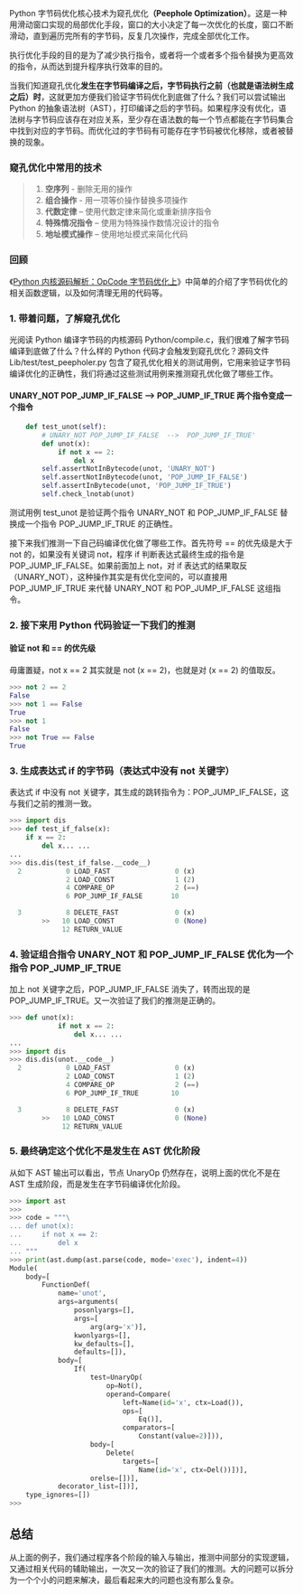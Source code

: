 Python 字节码优化核心技术为窥孔优化<b>（Peephole Optimization）</b>。这是一种用滑动窗口实现的局部优化手段，窗口的大小决定了每一次优化的长度，窗口不断滑动，直到遍历完所有的字节码，反复几次操作，完成全部优化工作。

执行优化手段的目的是为了减少执行指令，或者将一个或者多个指令替换为更高效的指令，从而达到提升程序执行效率的目的。

当我们知道窥孔优化<b>发生在字节码编译之后，字节码执行之前（也就是语法树生成之后）时</b>，这就更加方便我们验证字节码优化到底做了什么？我们可以尝试输出 Python 的抽象语法树（AST），打印编译之后的字节码。如果程序没有优化，语法树与字节码应该存在对应关系，至少存在语法数的每一个节点都能在字节码集合中找到对应的字节码。而优化过的字节码有可能存在字节码被优化移除，或者被替换的现象。

### 窥孔优化中常用的技术

> 1. <b>空序列</b> - 删除无用的操作  
> 2. <b>组合操作</b> - 用一项等价操作替换多项操作  
> 3. <b>代数定律</b> – 使用代数定律来简化或重新排序指令  
> 4. <b>特殊情况指令</b> – 使用为特殊操作数情况设计的指令  
> 5. <b>地址模式操作</b> – 使用地址模式来简化代码  

### 回顾

《[Python 内核源码解析：OpCode 字节码优化上](https://mp.weixin.qq.com/s/411T0kM9lv2QhRbMZCdXBg)》中简单的介绍了字节码优化的相关函数逻辑，以及如何清理无用的代码等。

### 1. 带着问题，了解窥孔优化

光阅读 Python 编译字节码的内核源码 Python/compile.c，我们很难了解字节码编译到底做了什么？什么样的 Python 代码才会触发到窥孔优化？源码文件 Lib/test/test_peepholer.py 包含了窥孔优化相关的测试用例，它用来验证字节码编译优化的正确性，我们将通过这些测试用例来推测窥孔优化做了哪些工作。

####  UNARY_NOT POP_JUMP_IF_FALSE  -->  POP_JUMP_IF_TRUE 两个指令变成一个指令

```python
    def test_unot(self):
        # UNARY_NOT POP_JUMP_IF_FALSE  -->  POP_JUMP_IF_TRUE'
        def unot(x):
            if not x == 2:
                del x
        self.assertNotInBytecode(unot, 'UNARY_NOT')
        self.assertNotInBytecode(unot, 'POP_JUMP_IF_FALSE')
        self.assertInBytecode(unot, 'POP_JUMP_IF_TRUE')
        self.check_lnotab(unot)
```

测试用例 test_unot 是验证两个指令 UNARY_NOT 和 POP_JUMP_IF_FALSE 替换成一个指令 POP_JUMP_IF_TRUE 的正确性。

接下来我们推测一下自己码编译优化做了哪些工作。首先符号 == 的优先级是大于 not 的，如果没有关键词 not，程序 if 判断表达式最终生成的指令是 POP_JUMP_IF_FALSE。如果前面加上 not，对 if 表达式的结果取反（UNARY_NOT），这种操作其实是有优化空间的，可以直接用 POP_JUMP_IF_TRUE 来代替  UNARY_NOT 和 POP_JUMP_IF_FALSE 这组指令。

### 2. 接下来用 Python 代码验证一下我们的推测

#### 验证 not 和 == 的优先级

毋庸置疑，not x == 2 其实就是 not (x == 2)，也就是对 (x == 2) 的值取反。

```python
>>> not 2 == 2
False
>>> not 1 == False
True
>>> not 1
False
>>> not True == False
True
```

### 3. 生成表达式 if 的字节码（表达式中没有 not 关键字）

表达式 if 中没有 not 关键字，其生成的跳转指令为：POP_JUMP_IF_FALSE，这与我们之前的推测一致。

```python
>>> import dis
>>> def test_if_false(x):
    if x == 2:
        del x... ...
...
>>> dis.dis(test_if_false.__code__)
  2           0 LOAD_FAST                0 (x)
              2 LOAD_CONST               1 (2)
              4 COMPARE_OP               2 (==)
              6 POP_JUMP_IF_FALSE       10

  3           8 DELETE_FAST              0 (x)
        >>   10 LOAD_CONST               0 (None)
             12 RETURN_VALUE
```

### 4. 验证组合指令 UNARY_NOT 和 POP_JUMP_IF_FALSE 优化为一个指令 POP_JUMP_IF_TRUE

加上 not 关键字之后，POP_JUMP_IF_FALSE 消失了，转而出现的是 POP_JUMP_IF_TRUE。又一次验证了我们的推测是正确的。

```python
>>> def unot(x):
            if not x == 2:
                del x... ...
...
>>> import dis
>>> dis.dis(unot.__code__)
  2           0 LOAD_FAST                0 (x)
              2 LOAD_CONST               1 (2)
              4 COMPARE_OP               2 (==)
              6 POP_JUMP_IF_TRUE        10

  3           8 DELETE_FAST              0 (x)
        >>   10 LOAD_CONST               0 (None)
             12 RETURN_VALUE
```

### 5. 最终确定这个优化不是发生在 AST 优化阶段

从如下 AST 输出可以看出，节点 UnaryOp 仍然存在，说明上面的优化不是在 AST 生成阶段，而是发生在字节码编译优化阶段。

```py
>>> import ast
>>> 
>>> code = """\
... def unot(x):
...     if not x == 2:
...         del x
... """
>>> print(ast.dump(ast.parse(code, mode='exec'), indent=4))
Module(
    body=[
        FunctionDef(
            name='unot',
            args=arguments(
                posonlyargs=[],
                args=[
                    arg(arg='x')],
                kwonlyargs=[],
                kw_defaults=[],
                defaults=[]),
            body=[
                If(
                    test=UnaryOp(
                        op=Not(),
                        operand=Compare(
                            left=Name(id='x', ctx=Load()),
                            ops=[
                                Eq()],
                            comparators=[
                                Constant(value=2)])),
                    body=[
                        Delete(
                            targets=[
                                Name(id='x', ctx=Del())])],
                    orelse=[])],
            decorator_list=[])],
    type_ignores=[])
>>> 
```

## 总结

从上面的例子，我们通过程序各个阶段的输入与输出，推测中间部分的实现逻辑，又通过相关代码的辅助输出，一次又一次的验证了我们的推测。大的问题可以拆分为一个个小的问题来解决，最后看起来大的问题也没有那么复杂。